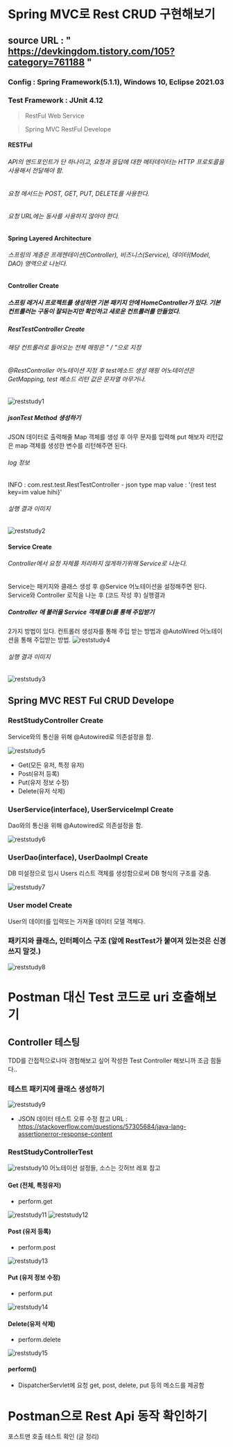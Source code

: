 # Spring MVC로 Rest CRUD 구현해보기
## source URL : " https://devkingdom.tistory.com/105?category=761188 "
### Config : Spring Framework(5.1.1), Windows 10, Eclipse 2021.03
### Test Framework : JUnit 4.12

> RestFul Web Service


> Spring MVC RestFul Develope
#### RESTFul
###### API의 엔드포인트가 단 하나이고, 요청과 응답에 대한 메타데이터는 HTTP 프로토콜을 사용해서 전달해야 함.
###### 요청 메서드는 POST, GET, PUT, DELETE를 사용한다.
###### 요청 URL에는 동사를 사용하지 않아야 한다.


#### Spring Layered Architecture
###### 스프링의 계층은 프레젠테이션(Controller), 비즈니스(Service), 데이터(Model, DAO) 영역으로 나뉜다.


#### Controller Create
##### 스프링 레거시 프로젝트를 생성하면 기본 패키지 안에 HomeController가 있다. 기본 컨트롤러는 구동이 잘되는지만 확인하고 새로운 컨트롤러를 만들었다.

##### RestTestController Create
###### 해당 컨트롤러로 들어오는 전체 매핑은 " / "으로 지정
###### @RestController 어노테이션 지정 후 test메소드 생성 매핑 어노테이션은 GetMapping, test 메소드 리턴 값은 문자열 아무거나.

![reststudy1](https://user-images.githubusercontent.com/67121077/135414269-ba83d1ba-b1c5-44ef-bacd-523309448b95.PNG)


##### jsonTest Method 생성하기 
JSON 데이터로 출력해줄  Map 객체를 생성 후 아무 문자를 입력해 put 해보자
리턴값은 map 객체를 생성한 변수를 리턴해주면 된다. 


###### log 정보
INFO : com.rest.test.RestTestController - json type map value : '{rest test key=im value hihi}'


###### 실행 결과 이미지
![reststudy2](https://user-images.githubusercontent.com/67121077/135415823-46824292-16ad-43a5-97b5-9a8ae203928a.PNG)



#### Service Create
###### Controller에서 요청 자체를 처리하지 않게하기위해 Service로 나눈다.
Service는 패키지와 클래스 생성 후 @Service 어노테이션을 설정해주면 된다. 
Service와 Controller 로직을 나눈 후 (코드 작성 후) 실행결과

##### Controller 에 불러올 Service 객체를 DI를 통해 주입받기
2가지 방법이 있다. 컨트롤러 생성자를 통해 주입 받는 방법과 @AutoWired 어노테이션을 통해 주입받는 방법. 
![reststudy4](https://user-images.githubusercontent.com/67121077/135420337-a3324948-159c-4d56-9252-03bd4e9a8344.PNG)

###### 실행 결과 이미지
![reststudy3](https://user-images.githubusercontent.com/67121077/135419582-594ee4f4-8282-42ce-a651-88d11409f614.PNG)





## Spring MVC REST Ful CRUD Develope
### RestStudyController Create
Service와의 통신을 위해 @Autowired로 의존설정을 함.

![reststudy5](https://user-images.githubusercontent.com/67121077/135705454-044734d6-295b-47d0-8e06-a5f74dbb882b.PNG)
- Get(모든 유저, 특정 유저)
- Post(유저 등록)
- Put(유저 정보 수정)
- Delete(유저 삭제)

### UserService(interface), UserServiceImpl Create 
Dao와의 통신을 위해 @Autowired로 의존설정을 함. 

![reststudy6](https://user-images.githubusercontent.com/67121077/135705469-7152ff0b-bffe-4b8f-aab2-45e5e7a88fb9.PNG)



### UserDao(interface), UserDaoImpl Create
DB 미설정으로 임시 Users 리스트 객체를 생성함으로써 DB 형식의 구조를 갖춤.

![reststudy7](https://user-images.githubusercontent.com/67121077/135705476-6e50680d-228f-4eaa-83dc-9fa0bee10a56.PNG)



### User model Create
User의 데이터를 입력또는 가져올 데이터 모델 객체다.


### 패키지와 클래스, 인터페이스 구조 (앞에 RestTest가 붙여져 있는것은 신경쓰지 말것.)
![reststudy8](https://user-images.githubusercontent.com/67121077/135705494-ac2c7a37-1dfd-4513-9fbe-56a41457dcb4.PNG)



# Postman 대신 Test 코드로 uri 호출해보기 
## Controller 테스팅
TDD를 간접적으로나마 경험해보고 싶어 작성한 Test Controller 해보니까 조금 힘들다.. 

### 테스트 패키지에 클래스 생성하기
![reststudy9](https://user-images.githubusercontent.com/67121077/135707469-fec5f8f3-6bdc-4c82-9b17-98a90c68b06a.PNG)

* JSON 데이터 테스트 오류 수정 참고 URL : https://stackoverflow.com/questions/57305684/java-lang-assertionerror-response-content

### RestStudyControllerTest
![reststudy10](https://user-images.githubusercontent.com/67121077/135709695-117085dc-f7d5-45a4-9944-0240163a5fd5.PNG)
어노테이션 설정들, 소스는 깃허브 레포 참고

#### Get (전체, 특정유저)
 - perform.get

![reststudy11](https://user-images.githubusercontent.com/67121077/135797553-2b9b36ee-07f4-4776-ab40-650a37c17321.PNG)
![reststudy12](https://user-images.githubusercontent.com/67121077/135797583-d473ac9d-6992-4cd7-98db-eef6bab1aaf6.PNG)


#### Post (유저 등록)
 - perform.post

![reststudy13](https://user-images.githubusercontent.com/67121077/135797619-7226e777-d528-4824-af09-6a955381f846.PNG)


#### Put (유저 정보 수정)
 - perform.put

![reststudy14](https://user-images.githubusercontent.com/67121077/135797650-c93821ea-ca0c-48dc-b306-a8550ec1e1fd.PNG)


#### Delete(유저 삭제)
 - perform.delete

![reststudy15](https://user-images.githubusercontent.com/67121077/135797684-3abd6c9b-bb44-42fc-b866-6e6b073c6f18.PNG)


#### perform()
 - DispatcherServlet에 요청 get, post, delete, put 등의 메소드를 제공함

# Postman으로 Rest Api 동작 확인하기 
포스트맨 호출 테스트 확인 (글 정리)
